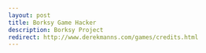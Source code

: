 ```yaml
---
layout: post
title: Borksy Game Hacker
description: Borksy Project
redirect: http://www.derekmanns.com/games/credits.html
---
```


